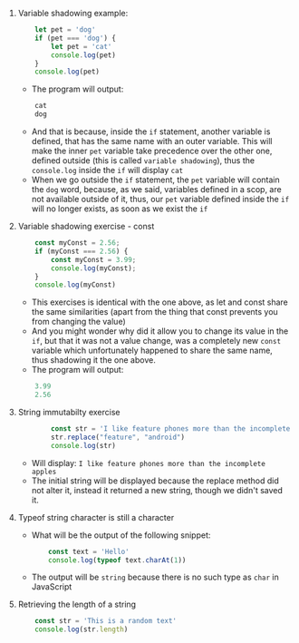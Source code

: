 1. Variable shadowing example:
    ```javascript
        let pet = 'dog'
        if (pet === 'dog') {
            let pet = 'cat'
            console.log(pet)
        }
        console.log(pet)
    ```
    - The program will output:
    ```javascript
        cat
        dog
    ```
    - And that is because, inside the `if` statement, another variable is defined, that has the same name with an outer variable. This will make the inner `pet` variable take precedence over the other one, defined outside (this is called `variable shadowing`), thus the `console.log` inside the `if` will display `cat`
    - When we go outside the `if` statement, the `pet` variable will contain the `dog` word, because, as we said, variables defined in a scop, are not available outside of it, thus, our `pet` variable defined inside the `if` will no longer exists, as soon as we exist the `if`

2. Variable shadowing exercise - const
    ```javascript
        const myConst = 2.56;
        if (myConst === 2.56) {
            const myConst = 3.99;
            console.log(myConst);
        }
        console.log(myConst)
    ```
    - This exercises is identical with the one above, as let and const share the same similarities (apart from the thing that const prevents you from changing the value)
    - And you might wonder why did it allow you to change its value in the `if`, but that it was not a value change, was a completely new `const` variable which unfortunately happened to share the same name, thus shadowing it the one above.
    - The program will output:
    ```javascript
        3.99
        2.56
    ```

3. String immutabilty exercise
    ```javascript
            const str = 'I like feature phones more than the incomplete apples'
            str.replace("feature", "android")
            console.log(str)
    ```
    - Will display: `I like feature phones more than the incomplete apples`
    - The initial string will be displayed because the replace method did not alter it, instead it returned a new string, though we didn't saved it.

4. Typeof string character is still a character
    - What will be the output of the following snippet:
        ```javascript
            const text = 'Hello'
            console.log(typeof text.charAt(1))
        ```
    - The output will be `string` because there is no such type as `char` in JavaScript
5. Retrieving the length of a string
    ```javascript
        const str = 'This is a random text'
        console.log(str.length)
    ```